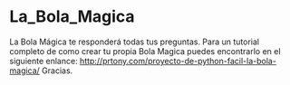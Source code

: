 # La_Bola_Magica
La Bola Mágica te responderá todas tus preguntas.
Para un tutorial completo de como crear tu propia Bola Magica puedes encontrarlo en el siguiente enlance: http://prtony.com/proyecto-de-python-facil-la-bola-magica/
Gracias.
